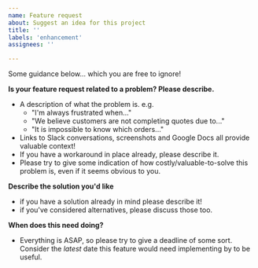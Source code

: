 ```yaml
---
name: Feature request
about: Suggest an idea for this project
title: ''
labels: 'enhancement'
assignees: ''

---
```


Some guidance below... which you are free to ignore!

**Is your feature request related to a problem? Please describe.**

 - A description of what the problem is. e.g.
   - "I'm always frustrated when..."
   - "We believe customers are not completing quotes due to..."
   - "It is impossible to know which orders..."
 - Links to Slack conversations, screenshots and Google Docs all provide valuable context!
 - If you have a workaround in place already, please describe it.
 - Please try to give some indication of how costly/valuable-to-solve this problem is, even if it seems obvious to you.

**Describe the solution you'd like**

 - if you have a solution already in mind please describe it!
 - if you've considered alternatives, please discuss those too.

**When does this need doing?**

 - Everything is ASAP, so please try to give a deadline of some sort. Consider the _latest_ date this feature would need implementing by to be useful.
